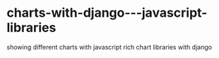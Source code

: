 # charts-with-django---javascript-libraries
showing different charts with javascript rich chart libraries with django
